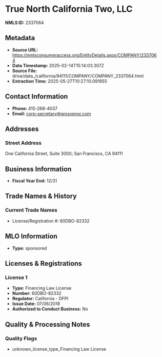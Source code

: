 # True North California Two, LLC

**NMLS ID:** 2337064

## Metadata
- **Source URL:** https://nmlsconsumeraccess.org/EntityDetails.aspx/COMPANY/2337064
- **Data Timestamp:** 2025-02-14T15:14:03.307Z
- **Source File:** drive/data_/california/94111/COMPANY/COMPANY_2337064.html
- **Extraction Time:** 2025-05-27T10:27:10.091655

## Contact Information
- **Phone:** 415-268-4037
- **Email:** corp-secretary@grosvenor.com

## Addresses
### Street Address
One California Street, Suite 3000; San Francisco, CA 94111

## Business Information
- **Fiscal Year End:** 12/31

## Trade Names & History
### Current Trade Names
- License/Registration #: 60DBO-82332

## MLO Information
- **Type:** sponsored

## Licenses & Registrations

### License 1
- **Type:** Financing Law License
- **Number:** 60DBO-82332
- **Regulator:** California - DFPI
- **Issue Date:** 07/06/2018
- **Authorized to Conduct Business:** No

## Quality & Processing Notes
### Quality Flags
- unknown_license_type_Financing Law License
